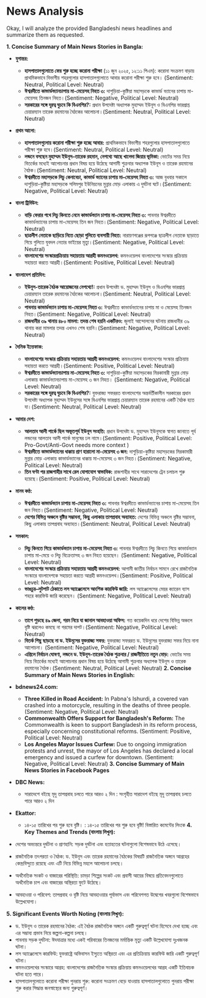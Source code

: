# News Analysis

Okay, I will analyze the provided Bangladeshi news headlines and summarize them as requested.
                
**1. Concise Summary of Main News Stories in Bangla:**
                
*   **যুগান্তর:**

    *   **হাসপাতালগুলোতে ফের শুরু হচ্ছে করোনা পরীক্ষা** (১১ জুন ২০২৫, ১২:১১ পিএম): করোনা সংক্রমণ বাড়ায় প্রাথমিকভাবে বিভাগীয় শহরগুলোর হাসপাতালগুলোতে আবার করোনা পরীক্ষা শুরু হবে। (Sentiment: Neutral, Political Level: Neutral)
    *   **ঈশ্বরদীতে কাভার্ডভ্যানচাপায় মা-মেয়েসহ নিহত ৩:** দাশুড়িয়া-কুষ্টিয়া মহাসড়কে কাভার্ড ভ্যানের চাপায় মা-মেয়েসহ তিনজন নিহত।(Sentiment: Negative, Political Level: Neutral)
    *   **সরকারের সঙ্গে দূরত্ব ঘুচবে কি বিএনপির?:** প্রধান উপদেষ্টা অধ্যাপক মুহাম্মদ ইউনূস ও বিএনপির ভারপ্রাপ্ত চেয়ারম্যান তারেক রহমানের বৈঠকের আলোচনা।(Sentiment: Neutral, Political Level: Neutral)
                
*   **প্রথম আলো:**
    *   **হাসপাতালগুলোয় করোনা পরীক্ষা শুরু হচ্ছে আবার:** প্রাথমিকভাবে বিভাগীয় শহরগুলোর হাসপাতালগুলোতে পরীক্ষা শুরু হবে।(Sentiment: Neutral, Political Level: Neutral)
    *   **লন্ডনে বসছেন মুহাম্মদ ইউনূস–তারেক রহমান, নেপথ্যে আছে খালেদা জিয়ার ভূমিকা:** ভোটের সময় নিয়ে বিতর্কের মধ্যেই আলোচনার প্রধান বিষয় হয়ে উঠেছে আগামী শুক্রবার অধ্যাপক ইউনূস ও তারেক রহমানের বৈঠক।(Sentiment: Neutral, Political Level: Neutral)
    *   **ঈশ্বরদীতে মহাসড়কে লিচু কেনাবেচা, কাভার্ড ভ্যানের চাপায় মা–মেয়েসহ নিহত ৩:** আজ বুধবার সকালে দাশুড়িয়া-কুষ্টিয়া মহাসড়কে সলিমপুর ইউনিয়নের মুন্নার মোড় এলাকায় এ দুর্ঘটনা ঘটে।(Sentiment: Negative, Political Level: Neutral)
                
*   **বাংলা ট্রিবিউন:**
    *   **বাড়ি ফেরার পথে লিচু কিনতে নেমে কাভার্ডভ্যান চাপায় মা-মেয়েসহ নিহত ৩:** পাবনার ঈশ্বরদীতে কাভার্ডভ্যানের চাপায় মা-মেয়েসহ তিন জন নিহত।(Sentiment: Negative, Political Level: Neutral)
    *   **ছাত্রলীগ নেতাকে ছাড়িয়ে নিতে ছোড়া গুলিতে ব্যবসায়ী নিহত:** নারায়ণগঞ্জের রূপগঞ্জে ছাত্রলীগ নেতাকে ছাড়াতে গিয়ে গুলিতে যুবদল নেতার ভাইয়ের মৃত্যু।(Sentiment: Negative, Political Level: Neutral)
    *   **বাংলাদেশের সংস্কারপ্রক্রিয়ায় সহায়তায় আগ্রহী কমনওয়েলথ:** কমনওয়েলথ বাংলাদেশের সংস্কার প্রক্রিয়ায় সহায়তা করতে আগ্রহী।(Sentiment: Positive, Political Level: Neutral)
                 
*   **বাংলাদেশ প্রতিদিন:**
    *   **ইউনূস-তারেক বৈঠক আয়োজনের নেপথ্যে!:** প্রধান উপদেষ্টা ড. মুহাম্মদ ইউনূস ও বিএনপির ভারপ্রাপ্ত চেয়ারম্যান তারেক রহমানের বৈঠকের আলোচনা।(Sentiment: Neutral, Political Level: Neutral)
    *   **পাবনায় কাভার্ডভ্যান চাপায় মা-মেয়েসহ নিহত ৩:** ঈশ্বরদীতে কাভার্ডভ্যানের চাপায় মা ও মেয়েসহ তিনজন নিহত।(Sentiment: Negative, Political Level: Neutral)
    *   **রাজধানীর ৩৯ থানায় ৪৮০ মামলা: তদন্ত শেষ হয়নি একটিরও:** জুলাই আন্দোলনের ঘটনায় রাজধানীর ৩৯ থানায় করা মামলার তদন্ত এখনও শেষ হয়নি।(Sentiment: Negative, Political Level: Neutral)
               
*   **দৈনিক ইত্তেফাক:**
    *  **বাংলাদেশের সংস্কার প্রক্রিয়ায় সহায়তায় আগ্রহী কমনওয়েলথ:** কমনওয়েলথ বাংলাদেশের সংস্কার প্রক্রিয়ায় সহায়তা করতে আগ্রহী।(Sentiment: Positive, Political Level: Neutral)
    *   **ঈশ্বরদীতে কাভার্ডভ্যানচাপায় মা-মেয়েসহ নিহত ৩:** দাশুড়িয়া-কুষ্টিয়া মহাসড়কের মিরকামারী মুন্নার মোড় এলাকায় কাভার্ডভ্যানচাপায় মা-মেয়েসহ ৩ জন নিহত। (Sentiment: Negative, Political Level: Neutral)
    *    **সরকারের সঙ্গে দূরত্ব ঘুচবে কি বিএনপির?:** যুক্তরাজ্য সফররত বাংলাদেশের অন্তর্বর্তীকালীন সরকারের প্রধান উপদেষ্টা অধ্যাপক মুহাম্মদ ইউনূসের সঙ্গে বিএনপির ভারপ্রাপ্ত চেয়ারম্যান তারেক রহমানের একটি বৈঠক হতে যা।(Sentiment: Neutral, Political Level: Neutral)
                
*   **আমার দেশ:**
    *   **আলতাব আলী পার্কে ছিল অভূতপূর্ব ইউনূস সংহতি:** প্রধান উপদেষ্টা ড. মুহাম্মদ ইউনূসকে স্বাগত জানাতে পূর্ব লন্ডনের আলতাব আলী পার্কে মানুষের ঢল নামে।(Sentiment: Positive, Political Level: Pro-Govt/Anti-Govt needs more context )
    *   **ঈশ্বরদীতে কাভার্ডভ্যানের ধাক্কায় প্রাণ হারালো মা-মেয়েসহ ৩ জন:** দাশুড়িয়া-কুষ্টিয়া মহাসড়কের মিরকামারী মুন্নার মোড় এলাকায় কাভার্ডভ্যানের ধাক্কায় মা-মেয়েসহ ৩ জন নিহত।(Sentiment: Negative, Political Level: Neutral)
    *    **তিন ঘণ্টা পর রাজশাহীর সাথে রেল যোগাযোগ স্বাভাবিক:** রাজশাহীর সাথে সারাদেশের ট্রেন চলাচল শুরু হয়েছে।(Sentiment: Positive, Political Level: Neutral)
                
*   **মানব কণ্ঠ:**
    *   **ঈশ্বরদীতে কাভার্ডভ্যান চাপায় মা-মেয়েসহ নিহত ৩:** পাবনার ঈশ্বরদীতে কাভার্ডভ্যানের চাপায় মা-মেয়েসহ তিন জন নিহত।(Sentiment: Negative, Political Level: Neutral)
    *   **দেশের বিভিন্ন অঞ্চলে বৃষ্টির সম্ভাবনা, কিছু এলাকায় তাপপ্রবাহ অব্যাহত:** দেশের বিভিন্ন অঞ্চলে বৃষ্টির সম্ভাবনা, কিছু এলাকায় তাপপ্রবাহ অব্যাহত।(Sentiment: Neutral, Political Level: Neutral)
                
*   **সমকাল:**
    *   **লিচু কিনতে গিয়ে কাভার্ডভ্যান চাপায় মা-মেয়েসহ নিহত ৩:** পাবনার ঈশ্বরদীতে লিচু কিনতে গিয়ে কাভার্ডভ্যান চাপায় মা-মেয়ে ও লিচু বিক্রেতাসহ ৩ জন নিহত হয়েছেন। (Sentiment: Negative, Political Level: Neutral)
    *   **বাংলাদেশের সংস্কার প্রক্রিয়ায় সহায়তায় আগ্রহী কমনওয়েলথ:** আগামী জাতীয় নির্বাচন সামনে রেখে রাজনৈতিক সংস্কারে বাংলাদেশকে সহায়তা করতে আগ্রহী কমনওয়েলথ।(Sentiment: Positive, Political Level: Neutral)
    *   **ভাঙচুর–লুটপাট ঠেকাতে লস অ্যাঞ্জেলেসে আংশিক কারফিউ জারি:** লস অ্যাঞ্জেলেসের মেয়র ক্যারেন ব্যাস শহরে কারফিউ জারি করেছেন। (Sentiment: Negative, Political Level: Neutral)
*   **কালের কণ্ঠ:**
     *  **তাপে পুড়ছে ৪৯ জেলা, গরম নিয়ে যা জানাল আবহাওয়া অফিস:** গত কয়েকদিন ধরে দেশের বিভিন্ন অঞ্চলে বৃষ্টি ঝরলেও কমছে না গরমের দাপট।(Sentiment: Negative, Political Level: Neutral)
     *   **বিতর্ক পিছু ছাড়ছে না ড. ইউনূসের যুক্তরাজ্য সফর:** যুক্তরাজ্য সফররত ড. ইউনূসের যুক্তরাজ্য সফর নিয়ে নানা আলোচনা। (Sentiment: Negative, Political Level: Neutral)
     *   **এপ্রিলে নির্বাচন ঘোষণা, লন্ডনে ড. ইউনূস-তারেক বৈঠক শুক্রবার / রাজনীতিতে নতুন মোড়:** ভোটের সময় নিয়ে বিতর্কের মধ্যেই আলোচনার প্রধান বিষয় হয়ে উঠেছে আগামী শুক্রবার অধ্যাপক ইউনূস ও তারেক রহমানের বৈঠক।(Sentiment: Neutral, Political Level: Neutral)
**2. Concise Summary of Main News Stories in English:**
                
*   **bdnews24.com:**
    *   **Three Killed in Road Accident:** In Pabna's Ishurdi, a covered van crashed into a motorcycle, resulting in the deaths of three people. (Sentiment: Negative, Political Level: Neutral)
    *   **Commonwealth Offers Support for Bangladesh's Reform:** The Commonwealth is keen to support Bangladesh in its reform process, especially concerning constitutional reforms. (Sentiment: Positive, Political Level: Neutral)
    *   **Los Angeles Mayor Issues Curfew:** Due to ongoing immigration protests and unrest, the mayor of Los Angeles has declared a local emergency and issued a curfew for downtown. (Sentiment: Negative, Political Level: Neutral)
**3. Concise Summary of Main News Stories in Facebook Pages**
                
*   **DBC News:**
    * সারাদেশে বইছে মৃদু তাপপ্রবাহ চলতে পারে আরও ২ দিন  :  সংগৃহীত সারাদেশ বইছে মৃদু তাপপ্রবাহ চলতে পারে আরও ২ দিন
*   **Ekattor:**
    *   ১৪-১৫ তারিখের পর শুরু হবে বৃষ্টি। :  ১৪-১৫ তারিখের পর শুরু হবে বৃষ্টি! বিস্তারিত কমেন্টের লিংকে
**4. Key Themes and Trends (বাংলায় লিখুন):**
                
*   দেশের অভ্যন্তরে দুর্ঘটনা ও প্রাণহানি: সড়ক দুর্ঘটনা এবং হতাহতের ঘটনাগুলো বিশেষভাবে উঠে এসেছে।
*   রাজনৈতিক তৎপরতা ও বৈঠক: ড. ইউনূস এবং তারেক রহমানের বৈঠকের বিষয়টি রাজনৈতিক অঙ্গনে আগ্রহের কেন্দ্রবিন্দুতে রয়েছে এবং এটি নিয়ে বিভিন্ন মহলে আলোচনা চলছে।
*   অর্থনৈতিক সংকট ও বাজারের পরিস্থিতি: চামড়া শিল্পের সংকট এবং প্রবাসী আয়ের বিষয়ে প্রতিবেদনগুলোতে অর্থনৈতিক চাপ এবং বাজারের অস্থিরতা ফুটে উঠেছে।
*   আবহাওয়া ও পরিবেশ: তাপপ্রবাহ ও বৃষ্টি নিয়ে আবহাওয়ার পূর্বাভাস এবং পরিবেশগত উদ্বেগের খবরগুলো বিশেষভাবে উল্লেখযোগ্য।

**5. Significant Events Worth Noting (বাংলায় লিখুন):**
                
*   ড. ইউনূস ও তারেক রহমানের বৈঠক: এই বৈঠক রাজনৈতিক অঙ্গনে একটি গুরুত্বপূর্ণ ঘটনা হিসেবে দেখা হচ্ছে এবং এর সম্ভাব্য প্রভাব নিয়ে জল্পনা-কল্পনা চলছে।
*   পাবনায় সড়ক দুর্ঘটনা: ঈদযাত্রার মধ্যে একই পরিবারের তিনজনের মর্মান্তিক মৃত্যু একটি উল্লেখযোগ্য দুঃখজনক ঘটনা।
*   লস অ্যাঞ্জেলেসে কারফিউ: যুক্তরাষ্ট্রে অভিবাসন ইস্যুতে অস্থিরতা এবং এর প্রতিক্রিয়ায় কারফিউ জারি একটি গুরুত্বপূর্ণ ঘটনা।
*   কমনওয়েলথের সংস্কারে আগ্রহ: বাংলাদেশের রাজনৈতিক সংস্কার প্রক্রিয়ায় কমনওয়েলথের আগ্রহ একটি ইতিবাচক ঘটনা হতে পারে।
*   হাসপাতালগুলোতে করোনা পরীক্ষা পুনরায় শুরু: করোনা সংক্রমণ বেড়ে যাওয়ায় হাসপাতালগুলোতে পুনরায় পরীক্ষা শুরু করার সিদ্ধান্ত জনস্বাস্থ্যের জন্য গুরুত্বপূর্ণ।
